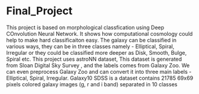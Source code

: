# Final_Project
This project is based on morphological classfication using Deep COnvolution Neural Network. It 
shows how computational cosmology could help to make hard classificaiton easy. The galaxy can 
be classified in various ways, they can be in three classes namely - Elliptical, Spiral, Irregular or 
they could be classified more deeper as Disk, Smooth, Bulge, Spiral etc.
This project uses astroNN dataset, This dataset is generated from Sloan Digital Sky Survey , and 
the labels comes from Galaxy Zoo. We can even preprocess Galaxy Zoo and can convert it into 
three main labels - Elliptical, Spiral, Irregular. Galaxy10 SDSS is a dataset contains 21785 69x69 
pixels colored galaxy images (g, r and i band) separated in 10 classes
